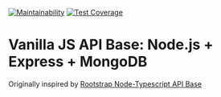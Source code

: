 [![Maintainability](https://api.codeclimate.com/v1/badges/67324022f7b37040f6e8/maintainability)](https://codeclimate.com/github/alexfradiani/js-base/maintainability) [![Test Coverage](https://api.codeclimate.com/v1/badges/67324022f7b37040f6e8/test_coverage)](https://codeclimate.com/github/alexfradiani/js-base/test_coverage)

# Vanilla JS API Base: Node.js + Express + MongoDB

Originally inspired by [Rootstrap Node-Typescript API Base](https://github.com/rootstrap/node-ts-api-base/)
